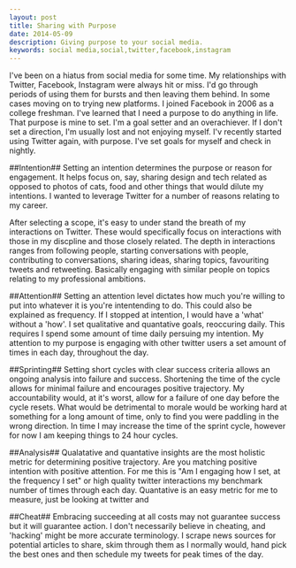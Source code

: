```yaml
---
layout: post
title: Sharing with Purpose
date: 2014-05-09
description: Giving purpose to your social media.
keywords: social media,social,twitter,facebook,instagram
---
```


I've been on a hiatus from social media for some time.  My relationships with Twitter, Facebook, Instagram were always hit or miss.  I'd go through periods of using them for bursts and then leaving them behind.  In some cases moving on to trying new platforms.  I joined Facebook in 2006 as a college freshman.  I've learned that I need a purpose to do anything in life.  That purpose is mine to set.  I'm a goal setter and an overachiever.  If I don't set a direction, I'm usually lost and not enjoying myself.  I'v recently started using Twitter again, with purpose.  I've set goals for myself and check in nightly.

##Intention##
Setting an intention determines the purpose or reason for engagement.  It helps focus on, say, sharing design and tech related as opposed to photos of cats, food and other things that would dilute my intentions.  I wanted to leverage Twitter for a number of reasons relating to my career.  

After selecting a scope, it's easy to under stand the breath of my interactions on Twitter.  These would specifically focus on interactions with those in my discpline and those closely related.  The depth in interactions ranges from following people, starting conversations with people, contributing to conversations, sharing ideas, sharing topics, favouriting tweets and retweeting.  Basically engaging with similar people on topics relating to my professional ambitions.

##Attention##
Setting an attention level dictates how much you're willing to put into whatever it is you're intentending to do.  This could also be explained as frequency.  If I stopped at intention, I would have a 'what' without a 'how'.  I set qualitative and quantative goals, reoccuring daily.  This requires I spend some amount of time daily persuing my intention.  My attention to my purpose is engaging with other twitter users a set amount of times in each day, throughout the day.

##Sprinting##
Setting short cycles with clear success criteria allows an ongoing analysis into failure and success.  Shortening the time of the cycle allows for minimal failure and encourages positive trajectory.  My accountability would, at it's worst, allow for a failure of one day before the cycle resets.  What would be detrimental to morale would be working hard at something for a long amount of time, only to find you were paddling in the wrong direction.  In time I may increase the time of the sprint cycle, however for now I am keeping things to 24 hour cycles.

##Analysis##
Qualatative and quantative insights are the most holistic metric for determining positive trajectory.  Are you matching positive intention with positive attention.  For me this is "Am I engaging how I set, at the frequency I set" or high quality twitter interactions my benchmark number of times through each day.  Quantative is an easy metric for me to measure, just be looking at twitter and 

##Cheat##
Embracing succeeding at all costs may not guarantee success but it will guarantee action.  I don't necessarily believe in cheating, and 'hacking' might be more accurate terminology.  I scrape news sources for potential articles to share, skim through them as I normally would, hand pick the best ones and then schedule my tweets for peak times of the day.